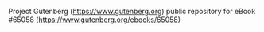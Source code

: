 Project Gutenberg (https://www.gutenberg.org) public repository for eBook #65058 (https://www.gutenberg.org/ebooks/65058)
